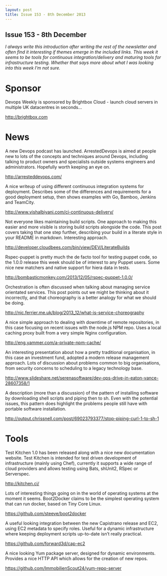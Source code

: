 ```yaml
---
layout: post
title: Issue 153 - 8th December 2013
---
```


## Issue 153 - 8th December

_I always write this introduction after writing the rest of the newsletter and often find it interesting if themes emerge in the included links. This week it seems to be tools for continuous integration/delivery and maturing tools for infrastructure testing. Whether that says more about what I was looking into this week I’m not sure._


Sponsor
======

Devops Weekly is sponsored by Brightbox Cloud - launch cloud servers in multiple UK datacentres in seconds...

http://brightbox.com


News
====

A new Devops podcast has launched. ArrestedDevops is aimed at people new to lots of the concepts and techniques around Devops, including talking to product owners and specialists outside systems engineers and administrators. Hopefully worth keeping an eye on.

http://arresteddevops.com/


A nice writeup of using different continuous integration systems for deployment. Describes some of the differences and requirements for a good deployment setup, then shows examples with Go, Bamboo, Jenkins and TeamCity.

http://www.vishalbiyani.com/ci-continuous-delivery/


Not everyone likes maintaining build scripts. One approach to making this easier and more visible is storing build scripts alongside the code. This post covers taking that one step further, describing your build in a literate style in your README in markdown. Interesting approach.

http://developer.cloudbees.com/bin/view/DEV/LiterateBuilds


Rspec-puppet is pretty much the de facto tool for testing puppet code, so the 1.0.0 release this week should be of interest to any Puppet users. Some nice new matchers and native support for hiera data in tests.

http://bombasticmonkey.com/2013/12/05/rspec-puppet-1.0.0/


Orchestration is often discussed when talking about managing service orientated services. This post points out we might be thinking about it incorrectly, and that choreography is a better analogy for what we should be doing.

http://nic.ferrier.me.uk/blog/2013_12/what-is-service-choreography


A nice simple approach to dealing with downtime of remote repositories, in this case focusing on recent issues with the node.js NPM repo. Uses a local caching proxy built from a very simple Nginx configuration.

http://eng.yammer.com/a-private-npm-cache/


An interesting presentation about how a pretty traditional organisation, in this case an investment fund, adopted a modern release management approach. Lots of discussion about problems common to big organisations, from security concerns to scheduling to a legacy technology base.

http://www.slideshare.net/serenasoftware/dev-ops-drive-in-eaton-vance-28607358/1


A description (more than a discussion) of the pattern of installing software by downloading shell scripts and piping then to sh. Even with the potential issues, this pattern does highlight the problems people still have with portable software installation.

http://output.chrissnell.com/post/69023793377/stop-piping-curl-1-to-sh-1


Tools
====

Test Kitchen 1.0 has been released along with a nice new documentation website. Test Kitchen is intended for test driven development of infrastructure (mainly using Chef), currently it supports a wide range of cloud providers and allows testing using Bats, shUnit2, RSpec or Serverspec.

http://kitchen.ci/


Lots of interesting things going on in the world of operating systems at the moment it seems. Boot2Docker claims to be the simplest operating system that can run docker, based on Tiny Core Linux.

https://github.com/steeve/boot2docker


A useful looking integration between the new Capistrano release and EC2, using EC2 metadata to specify roles. Useful for a dynamic infrastructure where keeping deployment scripts up-to-date isn’t really practical.

https://github.com/forward3d/cap-ec2


A nice looking Yum package server, designed for dynamic environments. Provides a nice HTTP API which allows for the creation of new repos.

https://github.com/ImmobilienScout24/yum-repo-server 
